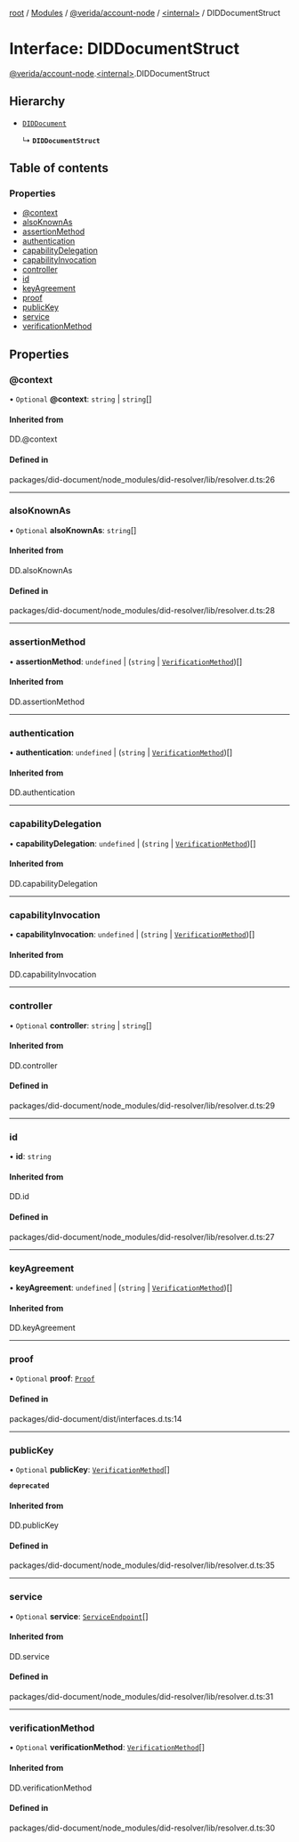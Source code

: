 [root](../README.md) / [Modules](../modules.md) / [@verida/account-node](../modules/verida_account_node.md) / [<internal\>](../modules/verida_account_node._internal_.md) / DIDDocumentStruct

# Interface: DIDDocumentStruct

[@verida/account-node](../modules/verida_account_node.md).[<internal\>](../modules/verida_account_node._internal_.md).DIDDocumentStruct

## Hierarchy

- [`DIDDocument`](../modules/verida_account_node._internal_.md#diddocument)

  ↳ **`DIDDocumentStruct`**

## Table of contents

### Properties

- [@context](verida_account_node._internal_.DIDDocumentStruct.md#@context)
- [alsoKnownAs](verida_account_node._internal_.DIDDocumentStruct.md#alsoknownas)
- [assertionMethod](verida_account_node._internal_.DIDDocumentStruct.md#assertionmethod)
- [authentication](verida_account_node._internal_.DIDDocumentStruct.md#authentication)
- [capabilityDelegation](verida_account_node._internal_.DIDDocumentStruct.md#capabilitydelegation)
- [capabilityInvocation](verida_account_node._internal_.DIDDocumentStruct.md#capabilityinvocation)
- [controller](verida_account_node._internal_.DIDDocumentStruct.md#controller)
- [id](verida_account_node._internal_.DIDDocumentStruct.md#id)
- [keyAgreement](verida_account_node._internal_.DIDDocumentStruct.md#keyagreement)
- [proof](verida_account_node._internal_.DIDDocumentStruct.md#proof)
- [publicKey](verida_account_node._internal_.DIDDocumentStruct.md#publickey)
- [service](verida_account_node._internal_.DIDDocumentStruct.md#service)
- [verificationMethod](verida_account_node._internal_.DIDDocumentStruct.md#verificationmethod)

## Properties

### @context

• `Optional` **@context**: `string` \| `string`[]

#### Inherited from

DD.@context

#### Defined in

packages/did-document/node_modules/did-resolver/lib/resolver.d.ts:26

___

### alsoKnownAs

• `Optional` **alsoKnownAs**: `string`[]

#### Inherited from

DD.alsoKnownAs

#### Defined in

packages/did-document/node_modules/did-resolver/lib/resolver.d.ts:28

___

### assertionMethod

• **assertionMethod**: `undefined` \| (`string` \| [`VerificationMethod`](verida_account_node._internal_.VerificationMethod.md))[]

#### Inherited from

DD.assertionMethod

___

### authentication

• **authentication**: `undefined` \| (`string` \| [`VerificationMethod`](verida_account_node._internal_.VerificationMethod.md))[]

#### Inherited from

DD.authentication

___

### capabilityDelegation

• **capabilityDelegation**: `undefined` \| (`string` \| [`VerificationMethod`](verida_account_node._internal_.VerificationMethod.md))[]

#### Inherited from

DD.capabilityDelegation

___

### capabilityInvocation

• **capabilityInvocation**: `undefined` \| (`string` \| [`VerificationMethod`](verida_account_node._internal_.VerificationMethod.md))[]

#### Inherited from

DD.capabilityInvocation

___

### controller

• `Optional` **controller**: `string` \| `string`[]

#### Inherited from

DD.controller

#### Defined in

packages/did-document/node_modules/did-resolver/lib/resolver.d.ts:29

___

### id

• **id**: `string`

#### Inherited from

DD.id

#### Defined in

packages/did-document/node_modules/did-resolver/lib/resolver.d.ts:27

___

### keyAgreement

• **keyAgreement**: `undefined` \| (`string` \| [`VerificationMethod`](verida_account_node._internal_.VerificationMethod.md))[]

#### Inherited from

DD.keyAgreement

___

### proof

• `Optional` **proof**: [`Proof`](verida_account_node._internal_.Proof.md)

#### Defined in

packages/did-document/dist/interfaces.d.ts:14

___

### publicKey

• `Optional` **publicKey**: [`VerificationMethod`](verida_account_node._internal_.VerificationMethod.md)[]

**`deprecated`**

#### Inherited from

DD.publicKey

#### Defined in

packages/did-document/node_modules/did-resolver/lib/resolver.d.ts:35

___

### service

• `Optional` **service**: [`ServiceEndpoint`](verida_account_node._internal_.ServiceEndpoint.md)[]

#### Inherited from

DD.service

#### Defined in

packages/did-document/node_modules/did-resolver/lib/resolver.d.ts:31

___

### verificationMethod

• `Optional` **verificationMethod**: [`VerificationMethod`](verida_account_node._internal_.VerificationMethod.md)[]

#### Inherited from

DD.verificationMethod

#### Defined in

packages/did-document/node_modules/did-resolver/lib/resolver.d.ts:30
